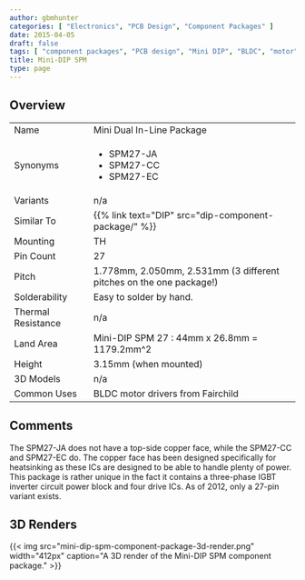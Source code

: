 ```yaml
---
author: gbmhunter
categories: [ "Electronics", "PCB Design", "Component Packages" ]
date: 2015-04-05
draft: false
tags: [ "component packages", "PCB design", "Mini DIP", "BLDC", "motor", "dual in-line package" ]
title: Mini-DIP SPM
type: page
---
```


## Overview

<table>
<tbody>
<tr>
<td >Name</td>
<td >Mini Dual In-Line Package
</td>
</tr>
<tr >
<td >Synonyms</td>
<td>
  <ul>
    <li>SPM27-JA</li>
    <li>SPM27-CC</li>
    <li>SPM27-EC</li>
  </ul>
</td>
</tr>
<tr >
<td >Variants</td>
<td >n/a</td>
</tr>
<tr>
  <td>Similar To</td>
  <td>{{% link text="DIP" src="dip-component-package/" %}}</td>
</tr>
<tr>
<td>Mounting</td>
<td>TH</td>
</tr>
<tr>
<td>Pin Count</td>
<td>27</td>
</tr>
<tr>
<td>Pitch</td>
<td >1.778mm, 2.050mm, 2.531mm (3 different pitches on the one package!)</td>
</tr>
<tr >
<td >Solderability</td>
<td >Easy to solder by hand.</td>
</tr>
<tr >
<td >Thermal Resistance</td>
<td >n/a</td>
</tr>
<tr >
<td >Land Area</td>
<td >Mini-DIP SPM 27 : 44mm x 26.8mm = 1179.2mm^2</td>
</tr>
<tr >
<td >Height</td>
<td >3.15mm (when mounted)</td>
</tr>
<tr >
<td >3D Models</td>
<td >n/a</td>
</tr>
<tr>
<td >Common Uses</td>
<td>BLDC motor drivers from Fairchild</td>
</tr>
</tbody>
</table>

## Comments

The SPM27-JA does not have a top-side copper face, while the SPM27-CC and SPM27-EC do. The copper face has been designed specifically for heatsinking as these ICs are designed to be able to handle plenty of power. This package is rather unique in the fact it contains a three-phase IGBT inverter circuit power block and four drive ICs. As of 2012, only a 27-pin variant exists.

## 3D Renders

{{< img src="mini-dip-spm-component-package-3d-render.png" width="412px" caption="A 3D render of the Mini-DIP SPM component package."  >}}